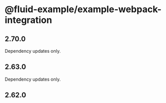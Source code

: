 # @fluid-example/example-webpack-integration

## 2.70.0

Dependency updates only.

## 2.63.0

Dependency updates only.

## 2.62.0
